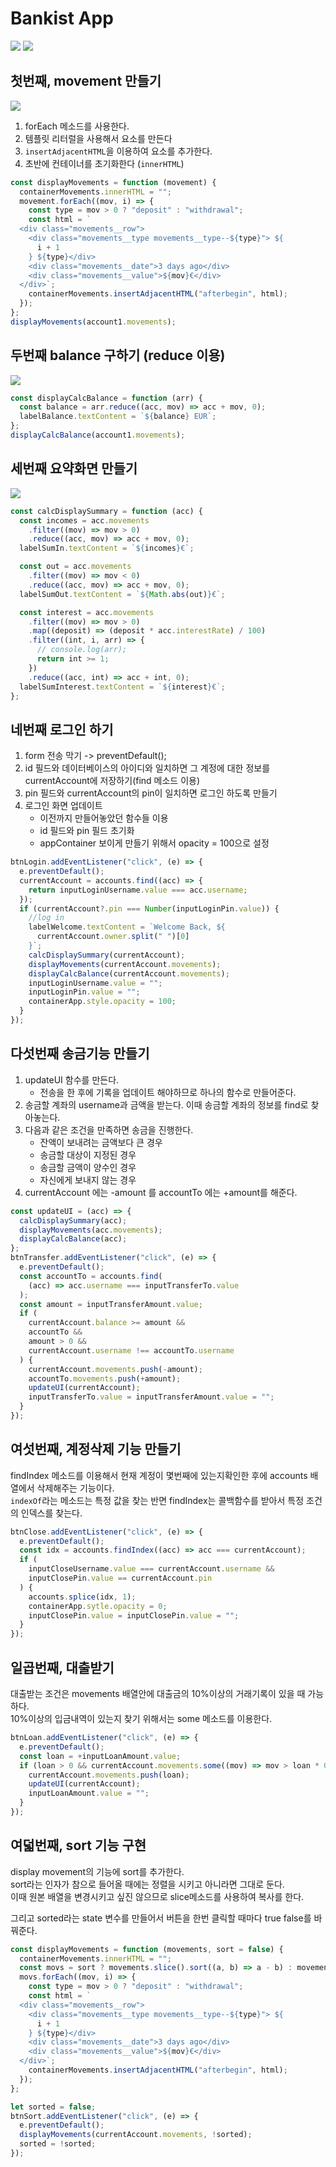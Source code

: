 # Bankist App

![](images/2022-08-14-02-19-12.png)
![](./starter/Bankist-flowchart.png)

## 첫번째, movement 만들기

![](images/2022-08-14-21-17-34.png)

1. forEach 메소드를 사용한다.
2. 템플릿 리터럴을 사용해서 요소를 만든다
3. `insertAdjacentHTML`을 이용하여 요소를 추가한다.
4. 초반에 컨테이너를 초기화한다 (`innerHTML`)

```js
const displayMovements = function (movement) {
  containerMovements.innerHTML = "";
  movement.forEach((mov, i) => {
    const type = mov > 0 ? "deposit" : "withdrawal";
    const html = `
  <div class="movements__row">
    <div class="movements__type movements__type--${type}"> ${
      i + 1
    } ${type}</div>
    <div class="movements__date">3 days ago</div>
    <div class="movements__value">${mov}€</div>
  </div>`;
    containerMovements.insertAdjacentHTML("afterbegin", html);
  });
};
displayMovements(account1.movements);
```

## 두번째 balance 구하기 (reduce 이용)

![](images/2022-08-14-21-17-46.png)

```js
const displayCalcBalance = function (arr) {
  const balance = arr.reduce((acc, mov) => acc + mov, 0);
  labelBalance.textContent = `${balance} EUR`;
};
displayCalcBalance(account1.movements);
```

## 세번째 요약화면 만들기

![](images/2022-08-14-22-34-30.png)

```js
const calcDisplaySummary = function (acc) {
  const incomes = acc.movements
    .filter((mov) => mov > 0)
    .reduce((acc, mov) => acc + mov, 0);
  labelSumIn.textContent = `${incomes}€`;

  const out = acc.movements
    .filter((mov) => mov < 0)
    .reduce((acc, mov) => acc + mov, 0);
  labelSumOut.textContent = `${Math.abs(out)}€`;

  const interest = acc.movements
    .filter((mov) => mov > 0)
    .map((deposit) => (deposit * acc.interestRate) / 100)
    .filter((int, i, arr) => {
      // console.log(arr);
      return int >= 1;
    })
    .reduce((acc, int) => acc + int, 0);
  labelSumInterest.textContent = `${interest}€`;
};
```

## 네번째 로그인 하기

1. form 전송 막기 -> preventDefault();
2. id 필드와 데이터베이스의 아이디와 일치하면 그 계정에 대한 정보를 currentAccount에 저장하기(find 메소드 이용)
3. pin 필드와 currentAccount의 pin이 일치하면 로그인 하도록 만들기
4. 로그인 화면 업데이트
   - 이전까지 만들어놓았던 함수들 이용
   - id 필드와 pin 필드 초기화
   - appContainer 보이게 만들기 위해서 opacity = 100으로 설정

```js
btnLogin.addEventListener("click", (e) => {
  e.preventDefault();
  currentAccount = accounts.find((acc) => {
    return inputLoginUsername.value === acc.username;
  });
  if (currentAccount?.pin === Number(inputLoginPin.value)) {
    //log in
    labelWelcome.textContent = `Welcome Back, ${
      currentAccount.owner.split(" ")[0]
    }`;
    calcDisplaySummary(currentAccount);
    displayMovements(currentAccount.movements);
    displayCalcBalance(currentAccount.movements);
    inputLoginUsername.value = "";
    inputLoginPin.value = "";
    containerApp.style.opacity = 100;
  }
});
```

## 다섯번째 송금기능 만들기

1. updateUI 함수를 만든다.
   - 전송을 한 후에 기록을 업데이트 해야하므로 하나의 함수로 만들어준다.
2. 송금할 계좌의 username과 금액을 받는다. 이때 송금할 계좌의 정보를 find로 찾아놓는다.
3. 다음과 같은 조건을 만족하면 송금을 진행한다.
   - 잔액이 보내려는 금액보다 큰 경우
   - 송금할 대상이 지정된 경우
   - 송금할 금액이 양수인 경우
   - 자신에게 보내지 않는 경우
4. currentAccount 에는 -amount 를 accountTo 에는 +amount를 해준다.

```js
const updateUI = (acc) => {
  calcDisplaySummary(acc);
  displayMovements(acc.movements);
  displayCalcBalance(acc);
};
btnTransfer.addEventListener("click", (e) => {
  e.preventDefault();
  const accountTo = accounts.find(
    (acc) => acc.username === inputTransferTo.value
  );
  const amount = inputTransferAmount.value;
  if (
    currentAccount.balance >= amount &&
    accountTo &&
    amount > 0 &&
    currentAccount.username !== accountTo.username
  ) {
    currentAccount.movements.push(-amount);
    accountTo.movements.push(+amount);
    updateUI(currentAccount);
    inputTransferTo.value = inputTransferAmount.value = "";
  }
});
```

## 여섯번째, 계정삭제 기능 만들기

findIndex 메소드를 이용해서 현재 계정이 몇번째에 있는지확인한 후에 accounts 배열에서 삭제해주는 기능이다.  
`indexOf`라는 메소드는 특정 값을 찾는 반면 findIndex는 콜백함수를 받아서 특정 조건의 인덱스를 찾는다.

```js
btnClose.addEventListener("click", (e) => {
  e.preventDefault();
  const idx = accounts.findIndex((acc) => acc === currentAccount);
  if (
    inputCloseUsername.value === currentAccount.username &&
    inputClosePin.value == currentAccount.pin
  ) {
    accounts.splice(idx, 1);
    containerApp.sytle.opacity = 0;
    inputClosePin.value = inputClosePin.value = "";
  }
});
```

## 일곱번째, 대출받기

대출받는 조건은 movements 배열안에 대출금의 10%이상의 거래기록이 있을 때 가능하다.  
10%이상의 입금내역이 있는지 찾기 위해서는 some 메소드를 이용한다.

```js
btnLoan.addEventListener("click", (e) => {
  e.preventDefault();
  const loan = +inputLoanAmount.value;
  if (loan > 0 && currentAccount.movements.some((mov) => mov > loan * 0.1)) {
    currentAccount.movements.push(loan);
    updateUI(currentAccount);
    inputLoanAmount.value = "";
  }
});
```

## 여덟번째, sort 기능 구현

display movement의 기능에 sort를 추가한다.  
sort라는 인자가 참으로 들어올 때에는 정렬을 시키고 아니라면 그대로 둔다.  
이때 원본 배열을 변경시키고 싶진 않으므로 slice메소드를 사용하여 복사를 한다.

그리고 sorted라는 state 변수를 만들어서 버튼을 한번 클릭할 때마다 true false를 바꿔준다.

```js
const displayMovements = function (movements, sort = false) {
  containerMovements.innerHTML = "";
  const movs = sort ? movements.slice().sort((a, b) => a - b) : movements;
  movs.forEach((mov, i) => {
    const type = mov > 0 ? "deposit" : "withdrawal";
    const html = `
  <div class="movements__row">
    <div class="movements__type movements__type--${type}"> ${
      i + 1
    } ${type}</div>
    <div class="movements__date">3 days ago</div>
    <div class="movements__value">${mov}€</div>
  </div>`;
    containerMovements.insertAdjacentHTML("afterbegin", html);
  });
};
```

```js
let sorted = false;
btnSort.addEventListener("click", (e) => {
  e.preventDefault();
  displayMovements(currentAccount.movements, !sorted);
  sorted = !sorted;
});
```
